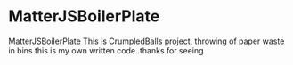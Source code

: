 # MatterJSBoilerPlate
MatterJSBoilerPlate
This is CrumpledBalls project, throwing of paper waste in bins
this is my own written code..thanks for seeing